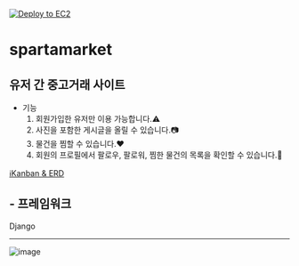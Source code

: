 [![Deploy to EC2](https://github.com/hjn5018/spartamarket/actions/workflows/deploy.yml/badge.svg)](https://github.com/hjn5018/spartamarket/actions/workflows/deploy.yml)

# spartamarket

## 유저 간 중고거래 사이트

- 기능
  1. 회원가입한 유저만 이용 가능합니다.⚠️
  2. 사진을 포함한 게시글을 올릴 수 있습니다.📷
  3. 물건을 찜할 수 있습니다.❤️
  4. 회원의 프로필에서 팔로우, 팔로워, 찜한 물건의 목록을 확인할 수 있습니다.📃


<a href='https://www.notion.so/teamsparta/ERD-7e34cec7961f411aa71bfb1e2ec3c512'>
ℹ️Kanban & ERD
</a>

<br>

## - 프레임워크
  Django

---

![image](https://github.com/hjn5018/spartamarket/assets/75594057/d7729a75-016b-44bb-968a-ed4f9d0fe6e2)
